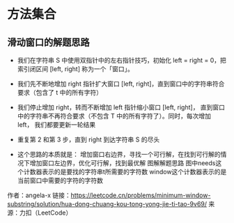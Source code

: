 # 方法集合

## 滑动窗口的解题思路

- 我们在字符串 S 中使用双指针中的左右指针技巧，初始化 left = right = 0，把索引闭区间 [left, right] 称为一个「窗口」。
- 我们先不断地增加 right 指针扩大窗口 [left, right]，直到窗口中的字符串符合要求（包含了 t 中的所有字符）
- 我们停止增加 right，转而不断增加 left 指针缩小窗口 [left, right]，
  直到窗口中的字符串不再符合要求（不包含 T 中的所有字符了）。同时，每次增加 left， 我们都要更新一轮结果
- 重复第 2 和第 3 步，直到 right 到达字符串 S 的尽头

- 这个思路的本质就是：
    增加窗口右边界，寻找一个可行解，在找到可行解的情况下增加窗口左边界，优化可行解，找到最优解
    图解解题思路
    图中needs这个计数器表示的是要找的字符串t所需要的字符数
    window这个计数器表示的是当前窗口中需要的字符的字符数

作者：angela-x
链接：https://leetcode.cn/problems/minimum-window-substring/solution/hua-dong-chuang-kou-tong-yong-jie-ti-tao-9v69/
来源：力扣（LeetCode）